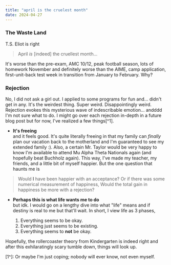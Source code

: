 ```yaml
--- 
title: "april is the cruelest month"
date: 2024-04-27
---
```


### The Waste Land

T.S. Eliot is right
> April *is* [indeed] the cruellest month...

It's worse than the pre-exam, AMC 10/12, peak football season, lots of homework November and definitely worse than the AIME, camp application, first-unit-back test week in transition from January to February. Why? 

### Rejection

No, I did not ask a girl out. I applied to some programs for fun and... didn't get in any. It's the weirdest thing. Super weird. Disappointingly weird. Rejection evokes this mysterious wave of indescribable emotion... andddd I'm not sure what to do. I might go over each rejection in-depth in a future blog post but for now, I've realized a few things[^1].
- **It's freeing**
\
and it feels good. It's quite literally freeing in that my family can *finally* plan our vacation back to the motherland and I'm guaranteed to see my extended family :). Also, a certain Mr. Taylor would be very happy to know I'm available to attend Mu Alpha Theta Nationals again (and hopefully beat Buchholz again). This way, I've made my teacher, my friends, and a little bit of myself happier. But the one question that haunts me is 
>Would **I** have been happier with an acceptance? 
Or if there was some numerical measurement of happiness, 
>Would the total gain in happiness be more with a rejection?

- **Perhaps this is what life wants me to do**
\
but idk. I would go on a lengthy dive into what "life" means and if destiny is real to me but that'll wait. In short, I view life as 3 phases,

  1. Everything seems to be okay. 
  2. Everything just seems to be existing.
  3. Everything seems to **not** be okay.

Hopefully, the rollercoaster theory from Kindergarten is indeed right and after this exhilaratingly scary tumble down, things will look up. 
  
[1^]: Or maybe I'm just coping; nobody will ever know, not even myself. 
